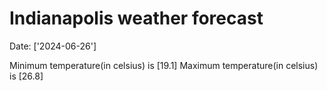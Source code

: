 # Indianapolis weather forecast 
Date: ['2024-06-26'] 

Minimum temperature(in celsius) is [19.1] 
Maximum temperature(in celsius) is [26.8]